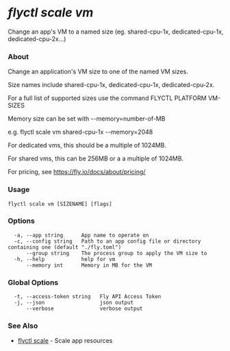 # _flyctl scale vm_

Change an app's VM to a named size (eg. shared-cpu-1x, dedicated-cpu-1x, dedicated-cpu-2x...)

### About

Change an application's VM size to one of the named VM sizes.

Size names include shared-cpu-1x, dedicated-cpu-1x, dedicated-cpu-2x.

For a full list of supported sizes use the command FLYCTL PLATFORM VM-SIZES

Memory size can be set with --memory=number-of-MB

e.g. flyctl scale vm shared-cpu-1x --memory=2048

For dedicated vms, this should be a multiple of 1024MB.

For shared vms, this can be 256MB or a a multiple of 1024MB.

For pricing, see https://fly.io/docs/about/pricing/

### Usage
~~~
flyctl scale vm [SIZENAME] [flags]
~~~

### Options

~~~
  -a, --app string      App name to operate on
  -c, --config string   Path to an app config file or directory containing one (default "./fly.toml")
      --group string    The process group to apply the VM size to
  -h, --help            help for vm
      --memory int      Memory in MB for the VM
~~~

### Global Options

~~~
  -t, --access-token string   Fly API Access Token
  -j, --json                  json output
      --verbose               verbose output
~~~

### See Also

* [flyctl scale](/docs/flyctl/scale/)	 - Scale app resources


